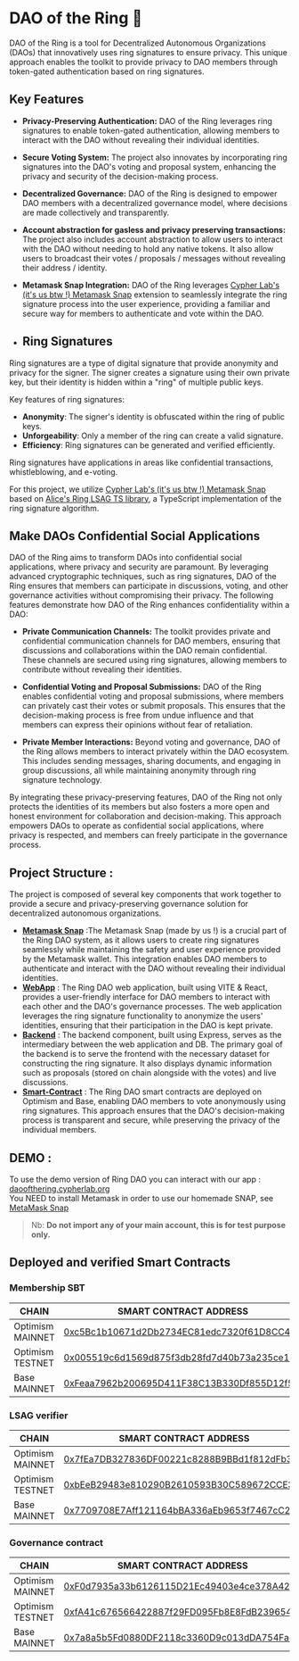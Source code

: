 # DAO of the Ring 💍

DAO of the Ring is a tool for Decentralized Autonomous Organizations (DAOs) that innovatively uses ring signatures to ensure privacy. This unique approach enables the toolkit to provide privacy to DAO members through token-gated authentication based on ring signatures.  

## Key Features

- **Privacy-Preserving Authentication:** DAO of the Ring leverages ring signatures to enable token-gated authentication, allowing members to interact with the DAO without revealing their individual identities.
- **Secure Voting System:** The project also innovates by incorporating ring signatures into the DAO's voting and proposal system, enhancing the privacy and security of the decision-making process.
-  **Decentralized Governance:** DAO of the Ring is designed to empower DAO members with a decentralized governance model, where decisions are made collectively and transparently.
-  **Account abstraction for gasless and privacy preserving transactions:** The project also includes account abstraction to allow users to interact with the DAO without needing to hold any native tokens. It also allow users to broadcast their votes / proposals / messages without revealing their address / identity.
-  **Metamask Snap Integration:** DAO of the Ring leverages [Cypher Lab's (it's us btw !) Metamask Snap](https://snaps.metamask.io/snap/npm/cypher-laboratory/alicesring-snap/) extension to seamlessly integrate the ring signature process into the user experience, providing a familiar and secure way for members to authenticate and vote within the DAO.

-  ## Ring Signatures 
Ring signatures are a type of digital signature that provide anonymity and privacy for the signer. The signer creates a signature using their own private key, but their identity is hidden within a "ring" of multiple public keys.

Key features of ring signatures:

- **Anonymity**: The signer's identity is obfuscated within the ring of public keys.
- **Unforgeability**: Only a member of the ring can create a valid signature.
- **Efficiency**: Ring signatures can be generated and verified efficiently.

Ring signatures have applications in areas like confidential transactions, whistleblowing, and e-voting.

For this project, we utilize [Cypher Lab's (it's us btw !) Metamask Snap](https://snaps.metamask.io/snap/npm/cypher-laboratory/alicesring-snap/) based on [Alice's Ring LSAG TS library](https://github.com/Cypher-Laboratory/Alice-s-Ring-LSAG-TS), a TypeScript implementation of the ring signature algorithm. 

## Make DAOs Confidential Social Applications

DAO of the Ring aims to transform DAOs into confidential social applications, where privacy and security are paramount. By leveraging advanced cryptographic techniques, such as ring signatures, DAO of the Ring ensures that members can participate in discussions, voting, and other governance activities without compromising their privacy. The following features demonstrate how DAO of the Ring enhances confidentiality within a DAO:

- **Private Communication Channels:** The toolkit provides private and confidential communication channels for DAO members, ensuring that discussions and collaborations within the DAO remain confidential. These channels are secured using ring signatures, allowing members to contribute without revealing their identities.
  
- **Confidential Voting and Proposal Submissions:** DAO of the Ring enables confidential voting and proposal submissions, where members can privately cast their votes or submit proposals. This ensures that the decision-making process is free from undue influence and that members can express their opinions without fear of retaliation.
  
- **Private Member Interactions:** Beyond voting and governance, DAO of the Ring allows members to interact privately within the DAO ecosystem. This includes sending messages, sharing documents, and engaging in group discussions, all while maintaining anonymity through ring signature technology.

By integrating these privacy-preserving features, DAO of the Ring not only protects the identities of its members but also fosters a more open and honest environment for collaboration and decision-making. This approach empowers DAOs to operate as confidential social applications, where privacy is respected, and members can freely participate in the governance process.



## Project Structure :

The project is composed of several key components that work together to provide a secure and privacy-preserving governance solution for decentralized autonomous organizations. 
- [**Metamask Snap**](https://snaps.metamask.io/snap/npm/cypher-laboratory/alicesring-snap/) :The Metamask Snap (made by us !) is a crucial part of the Ring DAO system, as it allows users to create ring signatures seamlessly while maintaining the safety and user experience provided by the Metamask wallet. This integration enables DAO members to authenticate and interact with the DAO without revealing their individual identities.
- [**WebApp**](https://github.com/PimpMyRing/webapp) : The Ring DAO web application, built using VITE & React, provides a user-friendly interface for DAO members to interact with each other and the DAO's governance processes. The web application leverages the ring signature functionality to anonymize the users' identities, ensuring that their participation in the DAO is kept private.
- [**Backend**](https://github.com/PimpMyRing/backend) : The backend component, built using Express, serves as the intermediary between the web application and DB. 
The primary goal of the backend is to serve the frontend with the necessary dataset for constructing the ring signature. It also displays dynamic information such as proposals (stored on chain alongside with the votes) and live discussions.
- [**Smart-Contract**](https://github.com/PimpMyRing/Governance-contracts) : The Ring DAO smart contracts are deployed on Optimism and Base, enabling DAO members to vote anonymously using ring signatures. This approach ensures that the DAO's decision-making process is transparent and secure, while preserving the privacy of the individual members.

## DEMO :

To use the demo version of Ring DAO you can interact with our app : [daoofthering.cypherlab.org](https://daoofthering.cypherlab.org/)  
You NEED to install Metamask in order to use our homemade SNAP, see [MetaMask Snap](https://snaps.metamask.io/snap/npm/cypher-laboratory/alicesring-snap/)  

> Nb: **Do not import any of your main account, this is for test purpose only.**

## Deployed and verified Smart Contracts
### Membership SBT

| CHAIN     | SMART CONTRACT ADDRESS     |
|-----------|-----------------------------|
| Optimism MAINNET  | [0xc5Bc1b10671d2Db2734EC81edc7320f61D8CC4A1](https://optimistic.etherscan.io/address/0xc5Bc1b10671d2Db2734EC81edc7320f61D8CC4A1#code) |
| Optimism TESTNET   | [0x005519c6d1569d875f3db28fd7d40b73a235ce18](https://sepolia-optimism.etherscan.io/address/0x005519c6d1569d875f3db28fd7d40b73a235ce18#code) |
| Base MAINNET   | [0xFeaa7962b200695D411F38C13B330Df855D12f59](https://basescan.org/address/0xFeaa7962b200695D411F38C13B330Df855D12f59#code) |

### LSAG verifier

| CHAIN     | SMART CONTRACT ADDRESS     |
|-----------|-----------------------------|
| Optimism MAINNET  | [0x7fEa7DB327836DF00221c8288B9BBd1f812dFb33](https://optimistic.etherscan.io/address/0x7fEa7DB327836DF00221c8288B9BBd1f812dFb33#code) |
| Optimism TESTNET   | [0xbEeB29483e810290B2610593B30C589672CCE3c8](https://sepolia-optimism.etherscan.io/address/0xbEeB29483e810290B2610593B30C589672CCE3c8#code) |
| Base MAINNET   | [0x7709708E7Aff121164bBA336aEb9653f7467cC2A](https://basescan.org/address/0x7709708E7Aff121164bBA336aEb9653f7467cC2A#code) |

### Governance contract

| CHAIN     | SMART CONTRACT ADDRESS     |
|-----------|-----------------------------|
| Optimism MAINNET  |[0xF0d7935a33b6126115D21Ec49403e4ce378A42Dd](https://optimistic.etherscan.io/address/0xF0d7935a33b6126115D21Ec49403e4ce378A42Dd#code)|
| Optimism TESTNET   |[0xfA41c676566422887f29FD095Fb8E8FdB2396548](https://sepolia-optimism.etherscan.io/address/0xfA41c676566422887f29FD095Fb8E8FdB2396548#code)|
| Base MAINNET   |[0x7a8a5b5Fd0880DF2118c3360D9c013dDA754FacF](https://basescan.org/address/0x7a8a5b5Fd0880DF2118c3360D9c013dDA754FacF#code)|

